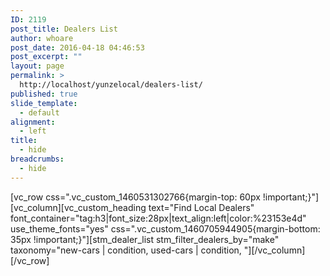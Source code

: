 ```yaml
---
ID: 2119
post_title: Dealers List
author: whoare
post_date: 2016-04-18 04:46:53
post_excerpt: ""
layout: page
permalink: >
  http://localhost/yunzelocal/dealers-list/
published: true
slide_template:
  - default
alignment:
  - left
title:
  - hide
breadcrumbs:
  - hide
---
```

[vc_row css=".vc_custom_1460531302766{margin-top: 60px !important;}"][vc_column][vc_custom_heading text="Find Local Dealers" font_container="tag:h3|font_size:28px|text_align:left|color:%23153e4d" use_theme_fonts="yes" css=".vc_custom_1460705944905{margin-bottom: 35px !important;}"][stm_dealer_list stm_filter_dealers_by="make" taxonomy="new-cars | condition, used-cars | condition, "][/vc_column][/vc_row]